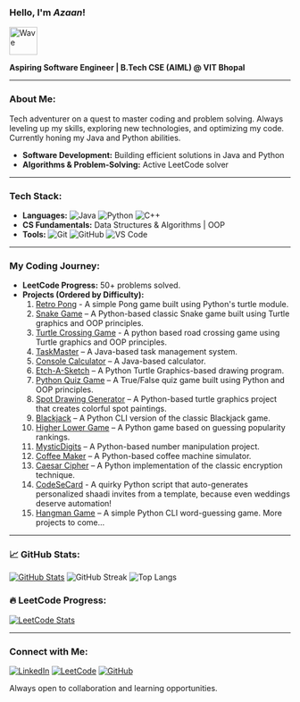 ### Hello, I'm ***Azaan***!  
<p align="left">
  <img src="https://camo.githubusercontent.com/fa3b9292d0f2bfe0e30c0d8b0e0fb7ad611ffdf5452a610f621dbf137c3f5a5c/68747470733a2f2f656d6f6a69732e736c61636b6d6f6a69732e636f6d2f656d6f6a69732f696d616765732f313537373330353530352f373337332f68616e645f776176652e6769663f31353737333035353035" alt="Wave" width="50">
</p>

**Aspiring Software Engineer | B.Tech CSE (AIML) @ VIT Bhopal**

---

### About Me:
Tech adventurer on a quest to master coding and problem solving. Always leveling up my skills, exploring new technologies, and optimizing my code. Currently honing my Java and Python abilities.
- **Software Development:** Building efficient solutions in Java and Python
- **Algorithms & Problem-Solving:** Active LeetCode solver

---

### Tech Stack:
- **Languages:** ![Java](https://img.shields.io/badge/-Java-orange?style=flat&logo=java) ![Python](https://img.shields.io/badge/-Python-blue?style=flat&logo=python) ![C++](https://img.shields.io/badge/-C++-00599C?style=flat&logo=c%2B%2B)
- **CS Fundamentals:** Data Structures & Algorithms | OOP
- **Tools:** ![Git](https://img.shields.io/badge/-Git-black?style=flat&logo=git) ![GitHub](https://img.shields.io/badge/-GitHub-181717?style=flat&logo=github) ![VS Code](https://img.shields.io/badge/-VS%20Code-007ACC?style=flat&logo=visual-studio-code)

---

### My Coding Journey:
- **LeetCode Progress:** 50+ problems solved.
- **Projects (Ordered by Difficulty):**
  1. [Retro Pong](https://github.com/NomadBeetle/Retro-Pong) - A simple Pong game built using Python's turtle module.
  2. [Snake Game](https://github.com/NomadBeetle/Snake-Game) – A Python-based classic Snake game built using Turtle graphics and OOP principles.
  3. [Turtle Crossing Game](https://github.com/NomadBeetle/Turtle-Crossing-Game) - A python based road crossing game using Turtle graphics and OOP principles.
  4. [TaskMaster](https://github.com/NomadBeetle/TaskMaster) – A Java-based task management system.
  5. [Console Calculator](https://github.com/NomadBeetle/Console-Calculator) – A Java-based calculator.
  6. [Etch-A-Sketch](https://github.com/NomadBeetle/Etch-A-Sketch) – A Python Turtle Graphics-based drawing program.
  7. [Python Quiz Game](https://github.com/NomadBeetle/Python-Quiz-Game.git) – A True/False quiz game built using Python and OOP principles.
  8. [Spot Drawing Generator](https://github.com/NomadBeetle/Spot-Drawing-Generator) – A Python-based turtle graphics project that creates colorful spot paintings.
  9. [Blackjack](https://github.com/NomadBeetle/Blackjack) – A Python CLI version of the classic Blackjack game.
  10. [Higher Lower Game](https://github.com/NomadBeetle/Higher-Lower-Game) – A Python game based on guessing popularity rankings.
  11. [MysticDigits](https://github.com/NomadBeetle/MysticDigits) – A Python-based number manipulation project.
  12. [Coffee Maker](https://github.com/NomadBeetle/Coffee-Maker) – A Python-based coffee machine simulator.
  13. [Caesar Cipher](https://github.com/NomadBeetle/Caesar-Cipher) – A Python implementation of the classic encryption technique.
  14. [CodeSeCard](https://github.com/NomadBeetle/CodeSeCard) - A quirky Python script that auto-generates personalized shaadi invites from a template, because even weddings deserve automation!
  15. [Hangman Game](https://github.com/NomadBeetle/Hangman) – A simple Python CLI word-guessing game.
  More projects to come...

---

### 📈 GitHub Stats:
[![GitHub Stats](https://github-readme-stats.vercel.app/api?username=NomadBeetle&show_icons=true&theme=radical)](https://github-readme-stats.vercel.app/api?username=NomadBeetle&cache_seconds=86400
)
![GitHub Streak](https://github-readme-streak-stats.herokuapp.com/?user=NomadBeetle&theme=dark&hide_border=true)
![Top Langs](https://github-readme-stats.vercel.app/api/top-langs/?username=NomadBeetle&layout=compact&theme=radical)


### 🔥 LeetCode Progress:
[![LeetCode Stats](https://leetcard.jacoblin.cool/NomadBeetle?theme=dark&font=Karma&ext=contest)](https://leetcode.com/NomadBeetle/)

---

### Connect with Me:
[![LinkedIn](https://img.shields.io/badge/-LinkedIn-blue?style=flat&logo=linkedin)](https://www.linkedin.com/in/azaan-ahmed-a738b4332/)
[![LeetCode](https://img.shields.io/badge/-LeetCode-orange?style=flat&logo=leetcode)](https://leetcode.com/u/NomadBeetle/)
[![GitHub](https://img.shields.io/badge/-GitHub-black?style=flat&logo=github)](https://github.com/NomadBeetle)

Always open to collaboration and learning opportunities.
